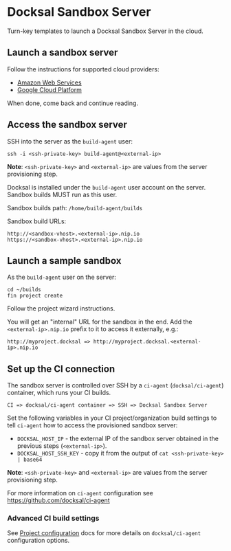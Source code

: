 # Docksal Sandbox Server

Turn-key templates to launch a Docksal Sandbox Server in the cloud.

## Launch a sandbox server

Follow the instructions for supported cloud providers:

- [Amazon Web Services](./aws-cloudformation)
- [Google Cloud Platform](./gcp-deployment-manager)

When done, come back and continue reading.

<a name="server-access"></a>
## Access the sandbox server

SSH into the server as the `build-agent` user:

    ssh -i <ssh-private-key> build-agent@<external-ip>

**Note**: `<ssh-private-key>` and `<external-ip>` are values from the server provisioning step.

Docksal is installed under the `build-agent` user account on the server. Sandbox builds MUST run as this user.

Sandbox builds path: `/home/build-agent/builds`

Sandbox build URLs:

    http://<sandbox-vhost>.<external-ip>.nip.io
    https://<sandbox-vhost>.<external-ip>.nip.io

## Launch a sample sandbox

As the `build-agent` user on the server:

    cd ~/builds
    fin project create

Follow the project wizard instructions.

You will get an "internal" URL for the sandbox in the end. Add the `<external-ip>.nip.io` prefix to it to access it 
externally, e.g.:

    http://myproject.docksal => http://myproject.docksal.<external-ip>.nip.io

## Set up the CI connection

The sandbox server is controlled over SSH by a `ci-agent` (`docksal/ci-agent`) container, which runs your CI builds.

    CI => docksal/ci-agent container => SSH => Docksal Sandbox Server

Set the following variables in your CI project/organization build settings to tell `ci-agent` how to access 
the provisioned sandbox server:

- `DOCKSAL_HOST_IP` - the external IP of the sandbox server obtained in the previous steps (`<external-ip>`).
- `DOCKSAL_HOST_SSH_KEY` - copy it from the output of `cat <ssh-private-key> | base64`

**Note**: `<ssh-private-key>` and `<external-ip>` are values from the server provisioning step.

For more information on `ci-agent` configuration see https://github.com/docksal/ci-agent

### Advanced CI build settings

See [Project configuration](https://github.com/docksal/ci-agent#project-configuration) docs for more details on 
`docksal/ci-agent` configuration options.

